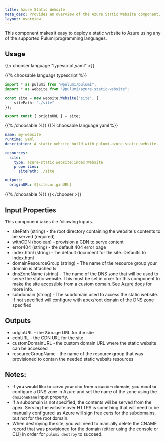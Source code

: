 ```yaml
---
title: Azure Static Website
meta_desc: Provides an overview of the Azure Static Website component.
layout: overview
---
```


This component makes it easy to deploy a static website to Azure using any of the supported Pulumi programming languages.

## Usage

{{< chooser language "typescript,yaml" >}}

{{% choosable language typescript %}}

```typescript
import * as pulumi from "@pulumi/pulumi";
import * as website from "@pulumi/azure-static-website";

const site = new website.Website("site", {
    sitePath: "./site",
});

export const { originURL } = site;
```

{{% /choosable %}}
{{% choosable language yaml %}}

```yaml
name: my-website
runtime: yaml
description: A static website build with pulumi-azure-static-website.

resources:
  site:
    type: azure-static-website:index:Website
    properties:
      sitePath: ./site

outputs:
  originURL: ${site.originURL}
```

{{% /choosable %}}
{{< /chooser >}}

## Input Properties

This component takes the following inputs.

- sitePath (string) - the root directory containing the website's contents to be served (required)
- withCDN (boolean) - provision a CDN to serve content
- error404 (string) - the default 404 error page
- index.html (string) - the default document for the site. Defaults to index.html
- domainResourceGroup (string) - The name of the resource group your domain is attached to
- dnsZoneName (string) - The name of the DNS zone that will be used to serve the static website. This must be set in order for this component to make the site accessible from a custom domain. See [Azure docs](https://docs.microsoft.com/en-us/azure/dns/dns-zones-records) for more info.
- subdomain (string) - The subdomain used to access the static website. If not specified will configure with apex/root domain of the DNS zone specified

## Outputs

- originURL - the Storage URL for the site
- cdnURL - the CDN URL for the site
- customDomainURL - the custom domain URL where the static website can be accessed
- resourceGroupName - the name of the resource group that was provisioned to contain the needed static website resources


## Notes:

- If you would like to serve your site from a custom domain, you need to configure a DNS zone in Azure and set the name of the zone using the `dnsZoneName` input property.
- If a subdomain is not specified, the contents will be served from the apex. Serving the website over HTTPS is something that will need to be manually configured, as Azure will sign free certs for the subdomains, but not for the root domain.
- When destroying the site, you will need to manually delete the CNAME record that was provisioned for the domain (either using the console or CLI) in order for `pulumi destroy` to succeed.